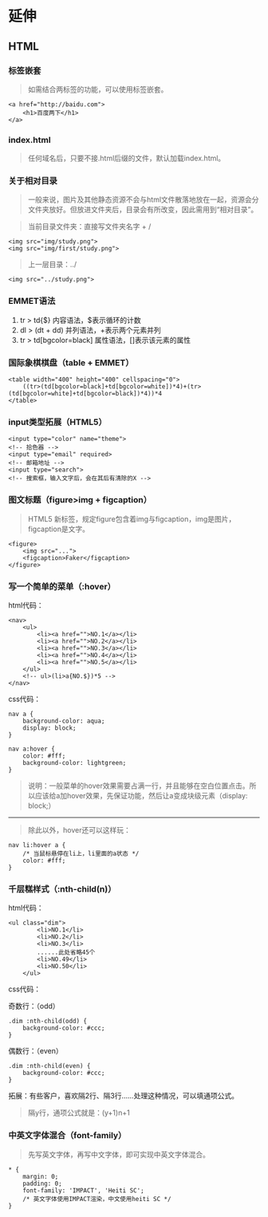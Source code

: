 # 延伸

## HTML

### 标签嵌套
> 如需结合两标签的功能，可以使用标签嵌套。

	<a href="http://baidu.com">
		<h1>百度两下</h1>
	</a>

### index.html
> 任何域名后，只要不接.html后缀的文件，默认加载index.html。

### 关于相对目录
> 一般来说，图片及其他静态资源不会与html文件散落地放在一起，资源会分文件夹放好。但放进文件夹后，目录会有所改变，因此需用到“相对目录”。

> 当前目录文件夹：直接写文件夹名字 + /

	<img src="img/study.png">
	<img src="img/first/study.png">

> 上一层目录：../

	<img src="../study.png">

### EMMET语法

1. tr > td{$} 					内容语法，$表示循环的计数
2. dl > (dt + dd) 				并列语法，+表示两个元素并列
3. tr > td[bgcolor=black]		属性语法，[]表示该元素的属性 

### 国际象棋棋盘（table + EMMET）

	<table width="400" height="400" cellspacing="0">
		((tr>(td[bgcolor=black]+td[bgcolor=white])*4)+(tr>(td[bgcolor=white]+td[bgcolor=black])*4))*4
	</table>

### input类型拓展（HTML5）

	<input type="color" name="theme">
	<!-- 拾色器 -->
	<input type="email" required>
	<!-- 邮箱地址 -->
	<input type="search">
	<!-- 搜索框，输入文字后，会在其后有清除的X -->

### 图文标题（figure>img + figcaption）
> HTML5 新标签，规定figure包含着img与figcaption，img是图片，figcaption是文字。

	<figure>
		<img src="...">
		<figcaption>Faker</figcaption>
	</figure>

### 写一个简单的菜单（:hover）

html代码：<br>

	<nav>
		<ul>
			<li><a href="">NO.1</a></li>
			<li><a href="">NO.2</a></li>
			<li><a href="">NO.3</a></li>
			<li><a href="">NO.4</a></li>
			<li><a href="">NO.5</a></li>
		</ul>
		<!-- ul>(li>a{NO.$})*5 -->
	</nav>

css代码：<br>

	nav a {
		background-color: aqua;
		display: block;
	}

	nav a:hover {
		color: #fff;
		background-color: lightgreen;
	}

> 说明：一般菜单的hover效果需要占满一行，并且能够在空白位置点击。所以应该给a加hover效果，先保证功能，然后让a变成块级元素（display: block;）

---

> 除此以外，hover还可以这样玩：

	nav li:hover a {
		/* 当鼠标悬停在li上，li里面的a状态 */
		color: #fff;
	}

### 千层糕样式（:nth-child(n)）

html代码：

	<ul class="dim">
			<li>NO.1</li>
			<li>NO.2</li>
			<li>NO.3</li>
			......此处省略45个
			<li>NO.49</li>
			<li>NO.50</li>
		</ul>

css代码：<br>

奇数行：（odd）

	.dim :nth-child(odd) {
		background-color: #ccc;
	}

偶数行：（even）

	.dim :nth-child(even) {
		background-color: #ccc;
	}

拓展：有些客户，喜欢隔2行、隔3行……处理这种情况，可以填通项公式。

> 隔y行，通项公式就是：(y+1)n+1


### 中英文字体混合（font-family）
> 先写英文字体，再写中文字体，即可实现中英文字体混合。

	* {
		margin: 0;
		padding: 0;
		font-family: 'IMPACT', 'Heiti SC';
		/* 英文字体使用IMPACT渲染，中文使用heiti SC */
	}